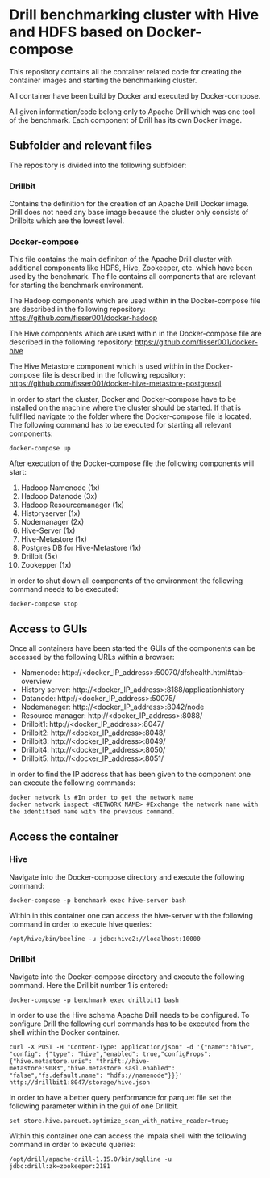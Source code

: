 # Drill benchmarking cluster with Hive and HDFS based on Docker-compose
This repository contains all the container related code for creating the container images and starting the benchmarking cluster.  

All container have been build by Docker and executed by Docker-compose.

All given information/code belong only to Apache Drill which was one tool of the benchmark. Each component of Drill has its own Docker image.

## Subfolder and relevant files

The repository is divided into the following subfolder:

### Drillbit
Contains the definition for the creation of an Apache Drill Docker image. Drill does not need any base image because the cluster only consists of Drillbits which are the lowest level.

### Docker-compose
This file contains the main definiton of the Apache Drill cluster with additional components like HDFS, Hive, Zookeeper, etc. which have been used by the benchmark. The file contains all components that are relevant for starting the benchmark environment.

The Hadoop components which are used within in the Docker-compose file are described in the following repository: https://github.com/fisser001/docker-hadoop

The Hive components which are used within in the Docker-compose file are described in the following repository: https://github.com/fisser001/docker-hive

The Hive Metastore component which is used within in the Docker-compose file is described in the following repository: https://github.com/fisser001/docker-hive-metastore-postgresql

In order to start the cluster, Docker and Docker-compose have to be installed on the machine where the cluster should be started. If that is fullfilled navigate to the folder where the Docker-compose file is located. The following command has to be executed for starting all relevant components:

```console
docker-compose up
```

After execution of the Docker-compose file the following components will start:

1.  Hadoop Namenode (1x)
2.  Hadoop Datanode (3x)
3.  Hadoop Resourcemanager (1x)
4.  Historyserver (1x)
5.  Nodemanager (2x)
6.  Hive-Server (1x)
7.  Hive-Metastore (1x)
8.  Postgres DB for Hive-Metastore (1x)
9.  Drillbit (5x)
10. Zookepper (1x)

In order to shut down all components of the environment the following command needs to be executed:
```console
docker-compose stop
```

## Access to GUIs
Once all containers have been started the GUIs of the components can be accessed by the following URLs within a browser:

- Namenode: http://<docker_IP_address>:50070/dfshealth.html#tab-overview
- History server: http://<docker_IP_address>:8188/applicationhistory
- Datanode: http://<docker_IP_address>:50075/
- Nodemanager: http://<docker_IP_address>:8042/node
- Resource manager: http://<docker_IP_address>:8088/
- Drillbit1: http://<docker_IP_address>:8047/
- Drillbit2: http://<docker_IP_address>:8048/
- Drillbit3: http://<docker_IP_address>:8049/
- Drillbit4: http://<docker_IP_address>:8050/
- Drillbit5: http://<docker_IP_address>:8051/

In order to find the IP address that has been given to the component one can execute the following commands:
```console
docker network ls #In order to get the network name
docker network inspect <NETWORK NAME> #Exchange the network name with the identified name with the previous command.
```

## Access the container

### Hive
Navigate into the Docker-compose directory and execute the following command:
```console
docker-compose -p benchmark exec hive-server bash
```
Within in this container one can access the hive-server with the following command in order to execute hive queries:
```console
/opt/hive/bin/beeline -u jdbc:hive2://localhost:10000
```

### Drillbit 
Navigate into the Docker-compose directory and execute the following command. Here the Drillbit number 1 is entered:
```console
docker-compose -p benchmark exec drillbit1 bash
```
In order to use the Hive schema Apache Drill needs to be configured. To configure Drill the following curl commands has to be executed from the shell within the Docker container.
```console
curl -X POST -H "Content-Type: application/json" -d '{"name":"hive", "config": {"type": "hive","enabled": true,"configProps": {"hive.metastore.uris": "thrift://hive-metastore:9083","hive.metastore.sasl.enabled": "false","fs.default.name": "hdfs://namenode"}}}' http://drillbit1:8047/storage/hive.json
```
In order to have a better query performance for parquet file set the following parameter within in the gui of one Drillbit.
```console
set store.hive.parquet.optimize_scan_with_native_reader=true;
```

Within this container one can access the impala shell with the following command in order to execute queries:
```console
/opt/drill/apache-drill-1.15.0/bin/sqlline -u jdbc:drill:zk=zookeeper:2181
```